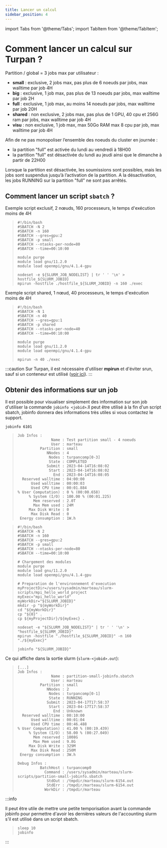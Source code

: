 ```yaml
---
title: Lancer un calcul
sidebar_position: 4
---
```


import Tabs from '@theme/Tabs';
import TabItem from '@theme/TabItem';

# Comment lancer un calcul sur Turpan ? 

Partition / global = 3 jobs max par utilisateur :

- **small** : exclusive, 2 jobs max, pas plus de 6 noeuds par jobs, max walltime par job 4H
- **big** : exclusive, 1 job max, pas plus de 13 noeuds par jobs, max walltime par job 2H
- **full** : exclusive, 1 job max, au moins 14 noeuds par jobs, max walltime par job 20H
- **shared** : non exclusive, 2 jobs max, pas plus de 1 GPU, 40 cpu et 256G ram par jobs, max walltime par job 4H
- **visu** : non exclusive, 1 job max, max 50Go RAM max 8 cpu par job, max walltime par job 4H

Afin de ne pas monopoliser l’ensemble des noeuds du cluster en journée :

- la partition "full" est activée du lundi au vendredi à 18H00
- la partition "full" est désactivée du lundi au jeudi ainsi que le dimanche à partir de 22H00

Lorsque la partition est désactivée, les soumissions sont possibles, mais les jobs sont suspendus jusqu’à l’activation de la partition. A la désactivation, les jobs RUNNING sur la partition "full" ne sont pas arrêtés.

## Comment lancer un script `sbatch` ?

<Tabs>
<TabItem label="Exemple script exclusif" value="exclusif" default>

Exemple script exclusif, 2 nœuds, 160 processeurs, le temps d'exécution moins de 4H

>```shell
>#!/bin/bash
>#SBATCH -N 2
>#SBATCH -n 160
>#SBATCH --gres=gpu:2 
>#SBATCH -p small
>#SBATCH --ntasks-per-node=80
>#SBATCH --time=00:10:00
>
>module purge
>module load gnu/11.2.0
>module load openmpi/gnu/4.1.4-gpu
>
>nodeset -e ${SLURM_JOB_NODELIST} | tr ' ' '\n' > hostfile_${SLURM_JOBID}
>mpirun -hostfile ./hostfile_${SLURM_JOBID} -n 160 ./exec
>```

</TabItem>
<TabItem label="Exemple script shared" value="shared">

Exemple script shared, 1 nœud, 40 processeurs,  le temps d'exécution moins de 4H

>```
>#!/bin/bash
>#SBATCH -N 1
>#SBATCH -n 40
>#SBATCH --gres=gpu:1
>#SBATCH -p shared
>#SBATCH --ntasks-per-node=40
>#SBATCH --time=00:10:00
>
>module purge
>module load gnu/11.2.0
>module load openmpi/gnu/4.1.4-gpu
>
>mpirun -n 40 ./exec
>```

</TabItem>
</Tabs>

:::caution
Sur Turpan, il est nécessaire d'utiliser **mpirun** et d'éviter srun, sauf si un conteneur est utilisé ([voir ici](./logiciels/apptainer.md)).
:::

## Obtenir des informations sur un job

Il est possible pour visualiser simplement des information sur son job d'utiliser la commande `jobinfo <jobid>`.Il peut être utilisé à la fin d'un script sbatch, jobinfo donnera des informations très utiles si vous contactez le support.

<Tabs>
<TabItem label="Normal" value="simple-info" default>

```shell
jobinfo 6101
```

>```
>Job Infos :
>                Name : Test partition small - 4 noeuds
>                User : marteau
>           Partition : small
>              NNodes : 4
>               Nodes : turpancomp[0-3]
>               State : COMPLETED
>              Submit : 2023-04-14T16:08:02
>               Start : 2023-04-14T16:08:02
>                 End : 2023-04-14T16:08:05
>   Reserved walltime : 04:00:00
>       Used walltime : 00:00:03
>       Used CPU time : 00:01.884
>% User Computation) : 0 % (00:00.658)
>      % System (I/O) : 100.00 % (00:01.225)
>        Mem reserved : 2.0T
>        Max Mem used : 24M
>      Max Disk Write : 0
>       Max Disk Read : 0
>  Energy consumption : 1W.h
>```

</TabItem>
<TabItem label="Debug / Support" value="support-info">

>```
>#!/bin/bash
>#SBATCH -N 2
>#SBATCH -n 160
>#SBATCH --gres=gpu:2 
>#SBATCH -p small
>#SBATCH --ntasks-per-node=80
>#SBATCH --time=00:10:00
>
># Chargement des modules
>module purge
>module load gnu/11.2.0
>module load openmpi/gnu/4.1.4-gpu
>
># Preparation de l'environnement d'execution
>myProjectDir=/users/sysadmin/marteau/slurm-scripts/mpi_hello_world_project
>myExec="mpi_hello_world"
>myWorkDir="${SLURM_JOBID}"
>mkdir -p "${myWorkDir}"
>cd "${myWorkDir}"
>cp "${0}" .
>cp ${myProjectDir}/${myExec} .
>
>nodeset -e "${SLURM_JOB_NODELIST}" | tr ' ' '\n' > "hostfile_${SLURM_JOBID}"
>mpirun -hostfile "./hostfile_${SLURM_JOBID}" -n 160 "./${myExec}"
>
>jobinfo "${SLURM_JOBID}"
>```

Ce qui affiche dans la sortie slurm (`slurm-<jobid>.out`):

>```
>[...]
>Job Infos :
>                Name : partition-small-jobinfo.sbatch
>                User : marteau
>           Partition : small
>              NNodes : 2
>               Nodes : turpancomp[0-1]
>               State : RUNNING
>              Submit : 2023-04-17T17:58:37
>               Start : 2023-04-17T17:58:37
>                 End : Unknown
>   Reserved walltime : 00:10:00
>       Used walltime : 00:01:04
>       Used CPU time : 00:46.488
> % User Computation) : 41.00 % (00:19.439)
>      % System (I/O) : 58.00 % (00:27.049)
>        Mem reserved : 1008G
>        Max Mem used : 9.8G
>      Max Disk Write : 329M
>       Max Disk Read : 250M
>  Energy consumption : 3W.h
>
>Debug Infos :
>           BatchHost : turpancomp0
>             Command : /users/sysadmin/marteau/slurm-scripts/partition-small-jobinfo.sbatch
>              StdOut : /tmpdir/marteau/slurm-6154.out
>              StdErr : /tmpdir/marteau/slurm-6154.out
>             WorkDir : /tmpdir/marteau
>```

</TabItem>
</Tabs>

:::info

Il peut être utile de mettre une petite temporisation avant la commande jobinfo pour permettre d'avoir les dernières valeurs de l'accounting slurm s'il est utilisé dans un script sbatch.

>```
>sleep 10
>jobinfo
>```

:::